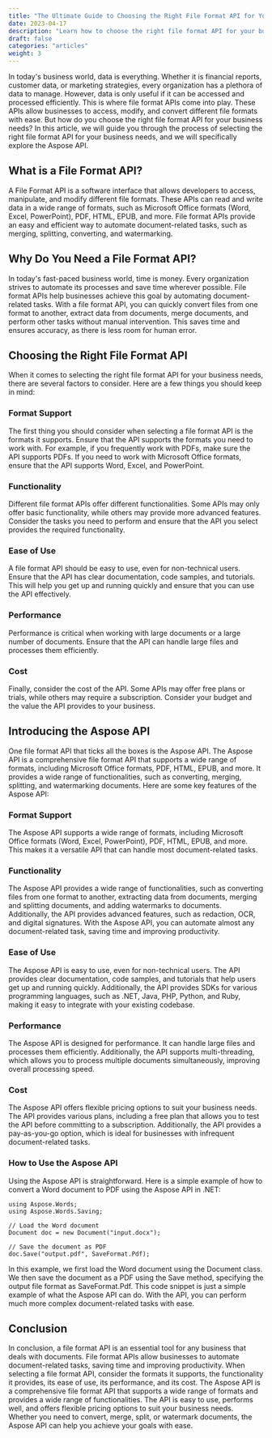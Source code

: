 ```yaml
---
title: "The Ultimate Guide to Choosing the Right File Format API for Your Business Needs"
date: 2023-04-17
description: "Learn how to choose the right file format API for your business needs. Discover the benefits of the Aspose API for document-related tasks."
draft: false
categories: "articles"
weight: 3
---
```


In today's business world, data is everything. Whether it is financial reports, customer data, or marketing strategies, every organization has a plethora of data to manage. However, data is only useful if it can be accessed and processed efficiently. This is where file format APIs come into play. These APIs allow businesses to access, modify, and convert different file formats with ease. But how do you choose the right file format API for your business needs? In this article, we will guide you through the process of selecting the right file format API for your business needs, and we will specifically explore the Aspose API.

## What is a File Format API?

A File Format API is a software interface that allows developers to access, manipulate, and modify different file formats. These APIs can read and write data in a wide range of formats, such as Microsoft Office formats (Word, Excel, PowerPoint), PDF, HTML, EPUB, and more. File format APIs provide an easy and efficient way to automate document-related tasks, such as merging, splitting, converting, and watermarking.

## Why Do You Need a File Format API?

In today's fast-paced business world, time is money. Every organization strives to automate its processes and save time wherever possible. File format APIs help businesses achieve this goal by automating document-related tasks. With a file format API, you can quickly convert files from one format to another, extract data from documents, merge documents, and perform other tasks without manual intervention. This saves time and ensures accuracy, as there is less room for human error.

## Choosing the Right File Format API

When it comes to selecting the right file format API for your business needs, there are several factors to consider. Here are a few things you should keep in mind:

### Format Support
The first thing you should consider when selecting a file format API is the formats it supports. Ensure that the API supports the formats you need to work with. For example, if you frequently work with PDFs, make sure the API supports PDFs. If you need to work with Microsoft Office formats, ensure that the API supports Word, Excel, and PowerPoint.

### Functionality
Different file format APIs offer different functionalities. Some APIs may only offer basic functionality, while others may provide more advanced features. Consider the tasks you need to perform and ensure that the API you select provides the required functionality.

### Ease of Use
A file format API should be easy to use, even for non-technical users. Ensure that the API has clear documentation, code samples, and tutorials. This will help you get up and running quickly and ensure that you can use the API effectively.

### Performance
Performance is critical when working with large documents or a large number of documents. Ensure that the API can handle large files and processes them efficiently.

### Cost
Finally, consider the cost of the API. Some APIs may offer free plans or trials, while others may require a subscription. Consider your budget and the value the API provides to your business.

## Introducing the Aspose API

One file format API that ticks all the boxes is the Aspose API. The Aspose API is a comprehensive file format API that supports a wide range of formats, including Microsoft Office formats, PDF, HTML, EPUB, and more. It provides a wide range of functionalities, such as converting, merging, splitting, and watermarking documents. Here are some key features of the Aspose API:

### Format Support
The Aspose API supports a wide range of formats, including Microsoft Office formats (Word, Excel, PowerPoint), PDF, HTML, EPUB, and more. This makes it a versatile API that can handle most document-related tasks.

### Functionality
The Aspose API provides a wide range of functionalities, such as converting files from one format to another, extracting data from documents, merging and splitting documents, and adding watermarks to documents. Additionally, the API provides advanced features, such as redaction, OCR, and digital signatures. With the Aspose API, you can automate almost any document-related task, saving time and improving productivity.

### Ease of Use
The Aspose API is easy to use, even for non-technical users. The API provides clear documentation, code samples, and tutorials that help users get up and running quickly. Additionally, the API provides SDKs for various programming languages, such as .NET, Java, PHP, Python, and Ruby, making it easy to integrate with your existing codebase.

### Performance
The Aspose API is designed for performance. It can handle large files and processes them efficiently. Additionally, the API supports multi-threading, which allows you to process multiple documents simultaneously, improving overall processing speed.

### Cost
The Aspose API offers flexible pricing options to suit your business needs. The API provides various plans, including a free plan that allows you to test the API before committing to a subscription. Additionally, the API provides a pay-as-you-go option, which is ideal for businesses with infrequent document-related tasks.

### How to Use the Aspose API
Using the Aspose API is straightforward. Here is a simple example of how to convert a Word document to PDF using the Aspose API in .NET:

```
using Aspose.Words;
using Aspose.Words.Saving;

// Load the Word document
Document doc = new Document("input.docx");

// Save the document as PDF
doc.Save("output.pdf", SaveFormat.Pdf);
```

In this example, we first load the Word document using the Document class. We then save the document as a PDF using the Save method, specifying the output file format as SaveFormat.Pdf. This code snippet is just a simple example of what the Aspose API can do. With the API, you can perform much more complex document-related tasks with ease.

## Conclusion

In conclusion, a file format API is an essential tool for any business that deals with documents. File format APIs allow businesses to automate document-related tasks, saving time and improving productivity. When selecting a file format API, consider the formats it supports, the functionality it provides, its ease of use, its performance, and its cost.
The Aspose API is a comprehensive file format API that supports a wide range of formats and provides a wide range of functionalities. The API is easy to use, performs well, and offers flexible pricing options to suit your business needs. Whether you need to convert, merge, split, or watermark documents, the Aspose API can help you achieve your goals with ease.

